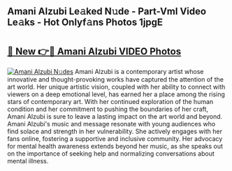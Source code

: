 ## Amani Alzubi Le𝚊ked N𝚞de - Part-Vml Video Le𝚊ks - Hot Onlyf𝚊ns Photos 1jpgE

# <h2><a href="http://ac26014.deff.icu/?id=Amani+Alzubi">🔗 New 👉🔴 Amani Alzubi VIDEO Photos</a></h2>

[![Amani Alzubi N𝚞des](https://i.imgur.com/rIISA9y.gif)](http://ac26014.deff.icu/?id=Amani+Alzubi)
Amani Alzubi is a contemporary artist whose innovative and thought-provoking works have captured the attention of the art world. Her unique artistic vision, coupled with her ability to connect with viewers on a deep emotional level, has earned her a place among the rising stars of contemporary art. With her continued exploration of the human condition and her commitment to pushing the boundaries of her craft, Amani Alzubi is sure to leave a lasting impact on the art world and beyond. Amani Alzubi's music and message resonate with young audiences who find solace and strength in her vulnerability. She actively engages with her fans online, fostering a supportive and inclusive community. Her advocacy for mental health awareness extends beyond her music, as she speaks out on the importance of seeking help and normalizing conversations about mental illness.
